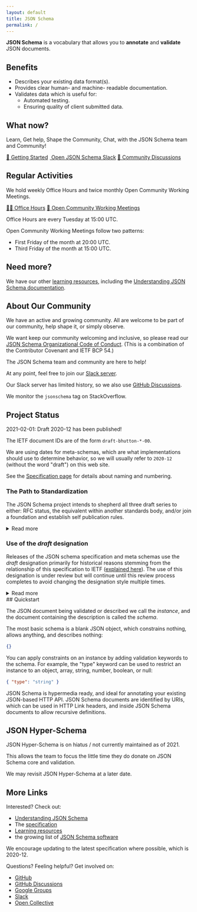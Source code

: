 ```yaml
---
layout: default
title: JSON Schema
permalink: /
---
```



**JSON Schema** is a vocabulary that allows you to **annotate** and **validate** JSON documents.


## Benefits

<div class="block" markdown="1">

* Describes your existing data format(s).
* Provides clear human- and machine- readable documentation.
* Validates data which is useful for:
    * Automated testing.
    * Ensuring quality of client submitted data.

</div>

## What now?

Learn, Get help, Shape the Community, Chat, with the JSON Schema team and Community!

<div class="wrapper text-center buttons">
    <a class="button border button-center" href="/learn/getting-started-step-by-step">👋 Getting Started</a>
    <a class="button border button-center" href="/slack" target="_blank"><img class="small-svg-logo" src="/assets/logo-slack.svg" height="1.3em" width="1.3em"> Open JSON Schema Slack</a>
    <a class="button border button-center" href="https://github.com/json-schema-org/community/discussions" target="_blank">💬 Community Discussions</a>
</div>

## Regular Activities

We hold weekly Office Hours and twice monthly Open Community Working Meetings.

<div class="wrapper text-center buttons">
    <a class="button border button-center" href="https://github.com/json-schema-org/community/discussions/34" target="_blank">🧑‍💻 Office Hours</a>
    <a class="button border button-center" href="https://github.com/json-schema-org/community/discussions/35" target="_blank">👷 Open Community Working Meetings</a>
</div>

Office Hours are every Tuesday at 15:00 UTC.

Open Community Working Meetings follow two patterns:
- First Friday of the month at 20:00 UTC.
- Third Friday of the month at 15:00 UTC.

## Need more?

We have our other [learning resources](/learn), including the [Understanding JSON Schema documentation](/understanding-json-schema).

## About Our Community

We have an active and growing community. All are welcome to be part of our community, help shape it, or simply observe.

We want keep our community welcoming and inclusive, so please read our [JSON Schema Organizational Code of Conduct](https://github.com/json-schema-org/.github/blob/main/CODE_OF_CONDUCT.md). (This is a combination of the Contributor Covenant and IETF BCP 54.)

The JSON Schema team and community are here to help!

At any point, feel free to join our [Slack server](/slack).

Our Slack server has limited history, so we also use [GitHub Discussions](https://github.com/json-schema-org/community/discussions).

We monitor the `jsonschema` tag on StackOverflow.

## Project Status

2021-02-01: Draft 2020-12 has been published!

The IETF document IDs are of the form `draft-bhutton-*-00`.

We are using dates for meta-schemas, which are what implementations should use to determine behavior,
so we will usually refer to `2020-12` (without the word "draft") on this web site.

See the [Specification page](specification.html) for details about naming and numbering.

### The Path to Standardization

The JSON Schema project intends to shepherd all three draft series to either: RFC status, the equivalent within another standards body, and/or join a foundation and establish self publication rules.

<details markdown="1">
<summary>Read more</summary>

Currently, we are continuing to improve our self-published Internet-Drafts. We are not actively pursuing joining a standards organisation.

We have a few contacts related to each potential path, but if you have experience with such things and would like to help, please still contact us!

In the meantime, publication of Internet-Draft documents can be tracked through the IETF:
* [JSON Schema (core)](https://datatracker.ietf.org/doc/draft-bhutton-json-schema/)
* [JSON Schema Validation](https://datatracker.ietf.org/doc/draft-bhutton-json-schema-validation/)
* [Relative JSON Pointers](https://datatracker.ietf.org/doc/draft-bhutton-relative-json-pointer/)

Internet-Drafts expire after six months, so our goal is to publish often enough to always have a set of unexpired drafts available.  There may be brief gaps as we wrap up each draft and finalize the text.
</details>

### Use of the _draft_ designation
Releases of the JSON schema specification and meta schemas use the _draft_ designation primarily for historical reasons stemming from the relationship of this specification to IETF ([explained here](https://json-schema.org/specification-links.html#understanding-draft-names-and-numbers)).
The use of this designation is under review but will continue until this review process completes to avoid changing the designation style multiple times.
<details markdown="1">
<summary>Read more</summary>

The JSON schema project recognizes, condones, and advocates for the use of the JSON schema standard in production.

Each release of the JSON schema specification is treated as a production release by the JSON schema project. All changes in each new release are made judiciously, with great care, thorough review and careful consideration of how the changes will impact existing users and implementations of the JSON schema specification.

Similarly to most specifications, the JSON schema specification will continue to evolve, and not all releases will be backwards compatible. The intention, particularly for vocabularies such as validation which have been widely implemented, is to remain as compatible as possible from release to release. However, major changes can still occur given a clear enough need validated with the user community.

When the _draft_ designation is dropped this may indicate that the frequency of releases and amount of changes in each release will decrease, but it won't indicate that no new releases will be made, or that all future releases will be backwards compatible.
</details>
## Quickstart

The JSON document being validated or described we call the *instance*, and the document containing the description is called the *schema*.

The most basic schema is a blank JSON object, which constrains nothing, allows anything, and describes nothing:

```json
{}
```

You can apply constraints on an instance by adding validation keywords to the schema. For example, the "type" keyword can be used to restrict an instance to an object, array, string, number, boolean, or null:

```json
{ "type": "string" }
```

JSON Schema is hypermedia ready, and ideal for annotating your existing JSON-based HTTP API. JSON Schema documents are identified by URIs, which can be used in HTTP Link headers, and inside JSON Schema documents to allow recursive definitions.

## JSON Hyper-Schema

JSON Hyper-Schema is on hiatus / not currently maintained as of 2021.

This allows the team to focus the little time they do donate on JSON Schema core and validation.

We may revisit JSON Hyper-Schema at a later date.

## More Links

Interested? Check out:

* [Understanding JSON Schema](/understanding-json-schema/)
* The [specification](./specification.md)
* [Learning resources](./learn/index.md)
* the growing list of [JSON Schema software](./implementations.md)

We encourage updating to the latest specification where possible, which is 2020-12.

Questions? Feeling helpful? Get involved on:

* [GitHub](http://github.com/json-schema-org/json-schema-spec)
* [GitHub Discussions](https://github.com/json-schema-org/community/discussions)
* [Google Groups](https://groups.google.com/forum/#!forum/json-schema)
* [Slack](/slack)
* [Open Collective](https://opencollective.com/json-schema)
